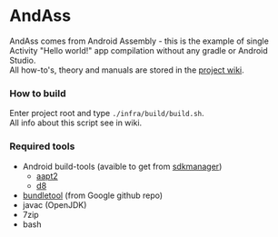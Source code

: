 # AndAss
AndAss comes from Android Assembly - this is the example of single Activity "Hello world!" app compilation without any gradle or Android Studio.  
All how-to's, theory and manuals are stored in the [project wiki](https://github.com/gigafiga21/AndAss/wiki).

### How to build
Enter project root and type `./infra/build/build.sh`.  
All info about this script see in wiki.

### Required tools
- Android build-tools (avaible to get from [sdkmanager](https://developer.android.com/studio/command-line/sdkmanager?hl=en))
    - [aapt2](https://developer.android.com/studio/command-line/aapt2?hl=en)
    - [d8](https://developer.android.com/studio/command-line/d8?hl=en)
- [bundletool](https://developer.android.com/studio/command-line/bundletool?hl=en) (from Google github repo)
- javac (OpenJDK)
- 7zip
- bash
